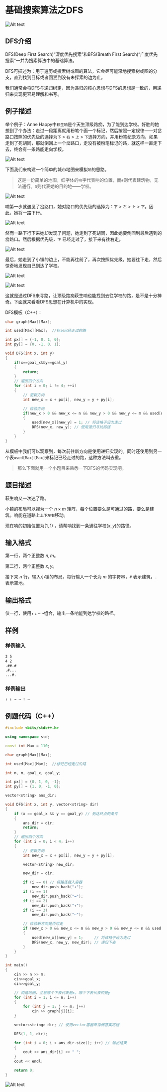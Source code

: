 # 基础搜索算法之DFS

![Alt text](image-5.png)

## DFS介绍

DFS(Deep First Search)“深度优先搜索”和BFS(Breath First Search)“广度优先搜索”一并为搜索算法中的基础算法。

DFS可描述为：用于遍历或搜索树或图的算法，它会尽可能深地搜索树或图的分支，直到找到目标或者回溯到没有未探索的边为止。

我们通常会将DFS与递归绑定，因为递归的核心思想与DFS的思想是一致的，用递归来实现更容易理解和书写。

## 例子描述

举个例子：Anne Happy中`萩生响`是个天生顶级路痴，为了能到达学校。好胜的她想到了个办法：走过一段距离就用粉笔个画一个标记，然后按照一定规律——对岔路口按照的优先级的选择为`下` > `右` > `上` > `下`选择方向，并用粉笔纪录方向，如果走到了死胡同，那就倒回上一个岔路口，走没有被粉笔标记的路，就这样一直走下去，终会有一条路能走向学校。

![Alt text](<屏幕截图 2023-09-23 170328.png>)

下面我们来构建一个简单的城市地图来模拟`响`的思路。

>这是一份简单的地图，红字体的`响`字代表响的位置，而`#`则代表建筑物，无法通行。`S`则代表她的目的地——学校。

![Alt text](image.png)

响第一步就遇见了岔路口，她对路口的优先级的选择为：`下` > `右` > `上` > `下`。因此，她将一路下行。

![Alt text](image-1.png)

然而一路下行下来她却发现了问题，她走到了死胡同，因此她要倒回到最后遇到的岔路口。然后根据优先级，`下` 已经走过了，接下来有往右走。

![Alt text](image-2.png)

最后，她走到了小镇的边上，不能再往前了，再次按照优先级，她要往下走，然后惊奇地发现自己到达了学校。

![Alt text](image-3.png)

![Alt text](image-4.png)

这就是通过DFS来寻路，让顶级路痴萩生响也能找到去往学校的路，是不是十分神奇。下面就来看看DFS思想在计算机中的实现。

DFS模板（C++）：

```C++
char graph[Max][Max];

int used[Max][Max];  //标记已经走过的路

int px[] = {-1, 0, 1, 0};
int py[] = {0, -1, 0, 1};

void DFS(int x, int y)
{
    if(x==goal_x&&y==goal_y)
    {
        return;
    }
    // 遍历四个方向
    for (int i = 0; i != 4; ++i)
    {
        // 更新方向
        int new_x = x + px[i], new_y = y + py[i];

        // 检验方向
        if(new_x > 0 && new_x <= n && new_y > 0 && new_y <= m && used[new_x][new_y] == 0 && !flag&&graph[new_x][new_y]!='#')
        {
            used[new_x][new_y] = 1; // 将该格子设为走过
            DFS(new_x, new_y); // 使用递归寻找路径
        }
    }
}
```

从模板中我们可以观察到，每次前往新方向是使用递归实现的。同时还使用到另一个表`used[Max][Max]`来标记已经走过的路，这种方法叫去重。

> 那么下面就用一个小题目来熟悉一下DFS的代码实现吧。

## 题目描述

萩生响又一次迷了路。

小镇的布局可以视为一个 $n\times m$ 矩阵，每个位置要么是可通过的路，要么是建筑。响能在道路上`上下左右`移动。

现在响的初始位置为$(1, 1)$ ，请帮响找到一条通往学校$(x, y)$的路径。

## 输入格式

第一行，两个正整数 $n,m$。  

第二行，两个正整数 $x,y$。

接下来 $n$ 行，输入小镇的布局。每行输入一个长为 $m$ 的字符串，`#` 表示建筑，`.` 表示空地。

## 输出格式

仅一行，使用`↑` `↓` `←` `→`组合，输出一条响能到达学校的路径。

## 样例

### 样例输入

```txt
3 5
4 2
.##.#
.#...
...#.
```

### 样例输出

```txt
↓ ↓ → → ↑ →
```

## 例题代码（C++）

```C++
#include <bits/stdc++.h>

using namespace std;

const int Max = 110;

char graph[Max][Max];

int used[Max][Max];  //标记已经走过的路

int n, m, goal_x, goal_y;

int px[] = {0, 1, 0, -1};
int py[] = {1, 0, -1, 0};

vector<string> ans_dir;

void DFS(int x, int y, vector<string> dir)
{
    if (x == goal_x && y == goal_y) // 到达终点的条件
    {
        ans_dir = dir;
        return;
    }
    // 遍历四个方向
    for (int i = 0; i < 4; i++)
    {
        // 更新方向
        int new_x = x + px[i], new_y = y + py[i];

        vector<string> new_dir;

        new_dir = dir;

        if (i == 0) // 将路径载入容器
            new_dir.push_back("↓");
        if (i == 1)
            new_dir.push_back("→");
        if (i == 2)
            new_dir.push_back("↑");
        if (i == 3)
            new_dir.push_back("←");

        // 检验新方向是否可走
        if (new_x > 0 && new_x <= m && new_y > 0 && new_y <= n && used[new_x][new_y] == 0 && graph[new_x][new_y] != '#')
        {
            used[new_x][new_y] = 1;     // 将该格子设为走过
            DFS(new_x, new_y, new_dir); // 递归下去
        }
    }
}

int main()
{
    cin >> n >> m;
    cin>>goal_x;
    cin>>goal_y;

    // 构造地图，注意哪个下表代表是x，哪个下表代表的是y
    for (int i = 1; i <= n; i++)
    {
        for (int j = 1; j <= m; j++)
            cin >> graph[j][i];
    }

    vector<string> dir; // 使用vector容器来存储答案路径

    DFS(1, 1, dir);

    for (int i = 0; i < ans_dir.size(); i++) // 输出结果
    {
        cout << ans_dir[i] << " ";
    }
    cout << endl;

    return 0;
}
```

![Alt text](image-6.png)

